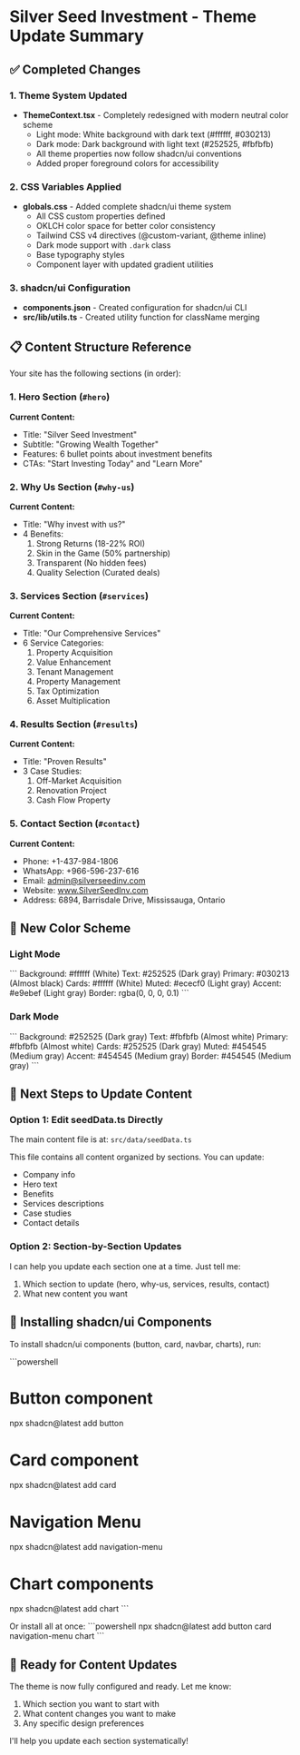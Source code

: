 # Silver Seed Investment - Theme Update Summary

## ✅ Completed Changes

### 1. Theme System Updated

- **ThemeContext.tsx** - Completely redesigned with modern neutral color scheme
  - Light mode: White background with dark text (#ffffff, #030213)
  - Dark mode: Dark background with light text (#252525, #fbfbfb)
  - All theme properties now follow shadcn/ui conventions
  - Added proper foreground colors for accessibility

### 2. CSS Variables Applied

- **globals.css** - Added complete shadcn/ui theme system
  - All CSS custom properties defined
  - OKLCH color space for better color consistency
  - Tailwind CSS v4 directives (@custom-variant, @theme inline)
  - Dark mode support with `.dark` class
  - Base typography styles
  - Component layer with updated gradient utilities

### 3. shadcn/ui Configuration

- **components.json** - Created configuration for shadcn/ui CLI
- **src/lib/utils.ts** - Created utility function for className merging

## 📋 Content Structure Reference

Your site has the following sections (in order):

### 1. **Hero Section** (`#hero`)

**Current Content:**

- Title: "Silver Seed Investment"
- Subtitle: "Growing Wealth Together"
- Features: 6 bullet points about investment benefits
- CTAs: "Start Investing Today" and "Learn More"

### 2. **Why Us Section** (`#why-us`)

**Current Content:**

- Title: "Why invest with us?"
- 4 Benefits:
  1. Strong Returns (18-22% ROI)
  2. Skin in the Game (50% partnership)
  3. Transparent (No hidden fees)
  4. Quality Selection (Curated deals)

### 3. **Services Section** (`#services`)

**Current Content:**

- Title: "Our Comprehensive Services"
- 6 Service Categories:
  1. Property Acquisition
  2. Value Enhancement
  3. Tenant Management
  4. Property Management
  5. Tax Optimization
  6. Asset Multiplication

### 4. **Results Section** (`#results`)

**Current Content:**

- Title: "Proven Results"
- 3 Case Studies:
  1. Off-Market Acquisition
  2. Renovation Project
  3. Cash Flow Property

### 5. **Contact Section** (`#contact`)

**Current Content:**

- Phone: +1-437-984-1806
- WhatsApp: +966-596-237-616
- Email: admin@silverseedinv.com
- Website: www.SilverSeedInv.com
- Address: 6894, Barrisdale Drive, Mississauga, Ontario

## 🎨 New Color Scheme

### Light Mode

\`\`\`
Background: #ffffff (White)
Text: #252525 (Dark gray)
Primary: #030213 (Almost black)
Cards: #ffffff (White)
Muted: #ececf0 (Light gray)
Accent: #e9ebef (Light gray)
Border: rgba(0, 0, 0, 0.1)
\`\`\`

### Dark Mode

\`\`\`
Background: #252525 (Dark gray)
Text: #fbfbfb (Almost white)
Primary: #fbfbfb (Almost white)
Cards: #252525 (Dark gray)
Muted: #454545 (Medium gray)
Accent: #454545 (Medium gray)
Border: #454545 (Medium gray)
\`\`\`

## 📝 Next Steps to Update Content

### Option 1: Edit seedData.ts Directly

The main content file is at:
`src/data/seedData.ts`

This file contains all content organized by sections. You can update:

- Company info
- Hero text
- Benefits
- Services descriptions
- Case studies
- Contact details

### Option 2: Section-by-Section Updates

I can help you update each section one at a time. Just tell me:

1. Which section to update (hero, why-us, services, results, contact)
2. What new content you want

## 🎯 Installing shadcn/ui Components

To install shadcn/ui components (button, card, navbar, charts), run:

\`\`\`powershell

# Button component

npx shadcn@latest add button

# Card component

npx shadcn@latest add card

# Navigation Menu

npx shadcn@latest add navigation-menu

# Chart components

npx shadcn@latest add chart
\`\`\`

Or install all at once:
\`\`\`powershell
npx shadcn@latest add button card navigation-menu chart
\`\`\`

## 🚀 Ready for Content Updates

The theme is now fully configured and ready. Let me know:

1. Which section you want to start with
2. What content changes you want to make
3. Any specific design preferences

I'll help you update each section systematically!
